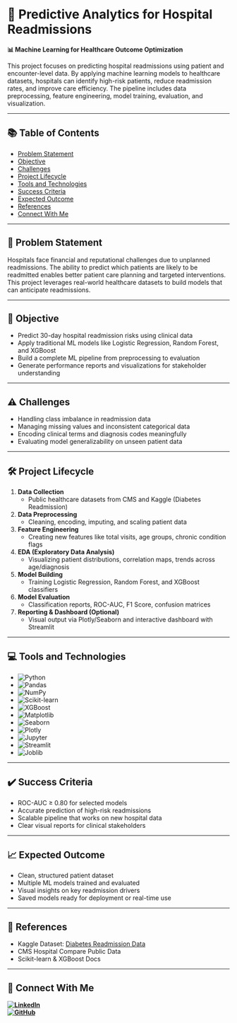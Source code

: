 # 🏥 Predictive Analytics for Hospital Readmissions  
**📊 Machine Learning for Healthcare Outcome Optimization**

This project focuses on predicting hospital readmissions using patient and encounter-level data. By applying machine learning models to healthcare datasets, hospitals can identify high-risk patients, reduce readmission rates, and improve care efficiency. The pipeline includes data preprocessing, feature engineering, model training, evaluation, and visualization.

---

## 📚 Table of Contents  
- [Problem Statement](#problem-statement)  
- [Objective](#objective)  
- [Challenges](#challenges)  
- [Project Lifecycle](#project-lifecycle)  
- [Tools and Technologies](#tools-and-technologies)  
- [Success Criteria](#success-criteria)  
- [Expected Outcome](#expected-outcome)  
- [References](#references)  
- [Connect With Me](#connect-with-me)

---

## 📌 Problem Statement  
Hospitals face financial and reputational challenges due to unplanned readmissions. The ability to predict which patients are likely to be readmitted enables better patient care planning and targeted interventions. This project leverages real-world healthcare datasets to build models that can anticipate readmissions.

---

## 🎯 Objective  
- Predict 30-day hospital readmission risks using clinical data  
- Apply traditional ML models like Logistic Regression, Random Forest, and XGBoost  
- Build a complete ML pipeline from preprocessing to evaluation  
- Generate performance reports and visualizations for stakeholder understanding

---

## ⚠️ Challenges  
- Handling class imbalance in readmission data  
- Managing missing values and inconsistent categorical data  
- Encoding clinical terms and diagnosis codes meaningfully  
- Evaluating model generalizability on unseen patient data

---

## 🛠️ Project Lifecycle  
1. **Data Collection**  
   - Public healthcare datasets from CMS and Kaggle (Diabetes Readmission)  
2. **Data Preprocessing**  
   - Cleaning, encoding, imputing, and scaling patient data  
3. **Feature Engineering**  
   - Creating new features like total visits, age groups, chronic condition flags  
4. **EDA (Exploratory Data Analysis)**  
   - Visualizing patient distributions, correlation maps, trends across age/diagnosis  
5. **Model Building**  
   - Training Logistic Regression, Random Forest, and XGBoost classifiers  
6. **Model Evaluation**  
   - Classification reports, ROC-AUC, F1 Score, confusion matrices  
7. **Reporting & Dashboard (Optional)**  
   - Visual output via Plotly/Seaborn and interactive dashboard with Streamlit

---

## 💻 Tools and Technologies  
- ![Python](https://img.shields.io/badge/Python-3776AB?logo=python&logoColor=white)  
- ![Pandas](https://img.shields.io/badge/Pandas-150458?logo=pandas&logoColor=white)  
- ![NumPy](https://img.shields.io/badge/Numpy-013243?logo=numpy&logoColor=white)  
- ![Scikit-learn](https://img.shields.io/badge/scikit--learn-F7931E?logo=scikit-learn&logoColor=white)  
- ![XGBoost](https://img.shields.io/badge/XGBoost-EC0000?logo=python&logoColor=white)  
- ![Matplotlib](https://img.shields.io/badge/Matplotlib-3776AB?logo=python&logoColor=white)  
- ![Seaborn](https://img.shields.io/badge/Seaborn-44A8B3?logo=python&logoColor=white)  
- ![Plotly](https://img.shields.io/badge/Plotly-3F4F75?logo=plotly&logoColor=white)  
- ![Jupyter](https://img.shields.io/badge/Jupyter-F37626?logo=jupyter&logoColor=white)  
- ![Streamlit](https://img.shields.io/badge/Streamlit-FF4B4B?logo=streamlit&logoColor=white)  
- ![Joblib](https://img.shields.io/badge/Joblib-008000?logo=python&logoColor=white)  

---

## ✔️ Success Criteria  
- ROC-AUC ≥ 0.80 for selected models  
- Accurate prediction of high-risk readmissions  
- Scalable pipeline that works on new hospital data  
- Clear visual reports for clinical stakeholders

---

## 📈 Expected Outcome  
- Clean, structured patient dataset  
- Multiple ML models trained and evaluated  
- Visual insights on key readmission drivers  
- Saved models ready for deployment or real-time use

---

## 🔗 References  
- Kaggle Dataset: [Diabetes Readmission Data](https://www.kaggle.com/datasets/ryanholbrook/diabetes-patient-readmission)  
- CMS Hospital Compare Public Data  
- Scikit-learn & XGBoost Docs

---

## 🤝 Connect With Me  
**[![LinkedIn](https://img.shields.io/badge/LinkedIn-Prathamesh%20Jadhav-blue?logo=linkedin)](https://www.linkedin.com/in/prathamesh-jadhav-78b02523a/)**  
**[![GitHub](https://img.shields.io/badge/GitHub-Prathamesh%20Jadhav-2b3137?logo=github)](https://github.com/prathamesh693)**
